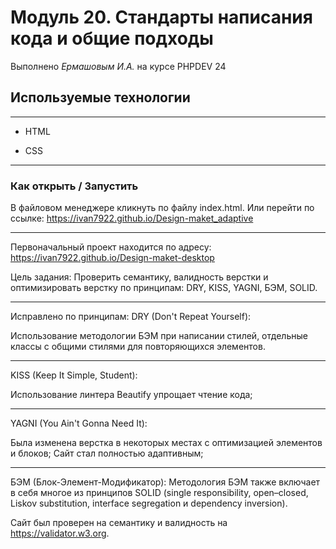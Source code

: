 # Модуль 20. Стандарты написания кода и общие подходы

Выполнено _Ермашовым И.А._ на курсе PHPDEV 24

## Используемые технологии

---

* HTML

* CSS

---

### Как открыть / Запустить

В файловом менеджере кликнуть по файлу index.html. Или перейти по ссылке: <https://ivan7922.github.io/Design-maket_adaptive>

---

Первоначальный проект находится по адресу: <https://ivan7922.github.io/Design-maket-desktop>

Цель задания:
Проверить семантику, валидность верстки и оптимизировать верстку по принципам: DRY, KISS, YAGNI, БЭМ, SOLID.

---

Исправлено по принципам:
DRY (Don't Repeat Yourself):

Использование методологии БЭМ при написании стилей, отдельные классы с общими стилями для повторяющихся элементов.

---

KISS (Keep It Simple, Student):

Использование линтера Beautify упрощает чтение кода;

---

YAGNI (You Ain't Gonna Need It):

Была изменена верстка в некоторых местах с оптимизацией элементов и блоков;
Сайт стал полностью адаптивным;

---

БЭМ (Блок-Элемент-Модификатор): Методология БЭМ также включает в себя многое из принципов SOLID (single responsibility, open–closed, Liskov substitution, interface segregation и dependency inversion).

Сайт был проверен на семантику и валидность на <https://validator.w3.org>.
